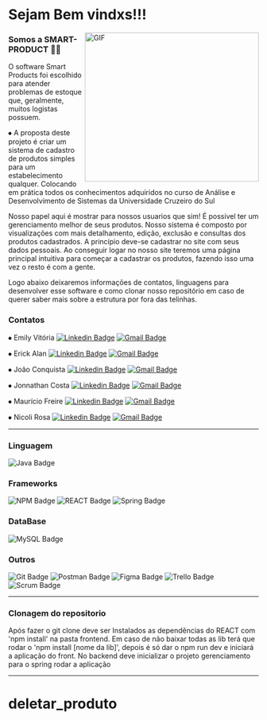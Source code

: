 # Sejam Bem vindxs!!!

<img align="right" alt="GIF" src="https://i.imgur.com/x6a1mIq.gif" width="350" height="300" />

 ### Somos a SMART-PRODUCT 👨‍💻 

<p> O software Smart Products foi escolhido para atender problemas de estoque que, geralmente, muitos logistas possuem.</p>

<p> ⦁	A proposta deste projeto é criar um sistema de cadastro de produtos simples para um estabelecimento qualquer. 
 Colocando em prática todos os conhecimentos adquiridos no curso de Análise e Desenvolvimento de Sistemas da 
 Universidade Cruzeiro do Sul </p>

<p> Nosso papel aqui é mostrar para nossos usuarios que sim! É possivel ter um gerenciamento melhor de seus produtos. 
Nosso sistema é composto por visualizações com mais detalhamento, edição, exclusão e consultas dos produtos cadastrados.
A princípio deve-se cadastrar no site com seus dados pessoais. Ao conseguir logar no nosso site 
teremos uma página principal intuitiva para começar a cadastrar os produtos, fazendo isso uma 
 vez o resto é com a gente.</p>

<p> Logo abaixo deixaremos informações de contatos, linguagens para desenvolver esse software e como clonar nosso 
 repositório em caso de querer saber mais sobre a estrutura por fora das telinhas.</p>

### Contatos
⦁ Emily Vitória 
[![Linkedin Badge](https://img.shields.io/badge/-LinkedIn-blue?style=flat-square&logo=Linkedin&logoColor=white&link=link_do_seu_perfil_no_linkedin)](
https://www.linkedin.com/in/emily-vitoria-ramos-4b4b5820a)
[![Gmail Badge](https://img.shields.io/badge/-Gmail-c14438?style=flat-square&logo=Gmail&logoColor=white&link=mailto:seu_email)](emily.ramos.11.009@gmail.com)

⦁ Erick Alan
[![Linkedin Badge](https://img.shields.io/badge/-LinkedIn-blue?style=flat-square&logo=Linkedin&logoColor=white&link=link_do_seu_perfil_no_linkedin)](
https://www.linkedin.com/in/erick-alan-7bb92b1b4/)
[![Gmail Badge](https://img.shields.io/badge/-Gmail-c14438?style=flat-square&logo=Gmail&logoColor=white&link=mailto:seu_email)](erickalan068@gmail.com)

⦁ João Conquista
[![Linkedin Badge](https://img.shields.io/badge/-LinkedIn-blue?style=flat-square&logo=Linkedin&logoColor=white&link=link_do_seu_perfil_no_linkedin)](
https://www.linkedin.com/in/joão-victor-conquista-97328017b/)
[![Gmail Badge](https://img.shields.io/badge/-Gmail-c14438?style=flat-square&logo=Gmail&logoColor=white&link=mailto:seu_email)](joaoconquistadev@gmail.com)

⦁ Jonnathan Costa
[![Linkedin Badge](https://img.shields.io/badge/-LinkedIn-blue?style=flat-square&logo=Linkedin&logoColor=white&link=link_do_seu_perfil_no_linkedin)](
https://www.linkedin.com/in/jonnathan-costa-362956198/)
[![Gmail Badge](https://img.shields.io/badge/-Gmail-c14438?style=flat-square&logo=Gmail&logoColor=white&link=mailto:seu_email)](jonnathan.costa@outlook.com)

⦁ Maurício Freire
[![Linkedin Badge](https://img.shields.io/badge/-LinkedIn-blue?style=flat-square&logo=Linkedin&logoColor=white&link=link_do_seu_perfil_no_linkedin)](
https://www.linkedin.com/in/maurício-freire/)
[![Gmail Badge](https://img.shields.io/badge/-Gmail-c14438?style=flat-square&logo=Gmail&logoColor=white&link=mailto:seu_email)](mauriciotcg3@gmail.com)

⦁ Nicoli Rosa
[![Linkedin Badge](https://img.shields.io/badge/-LinkedIn-blue?style=flat-square&logo=Linkedin&logoColor=white&link=link_do_seu_perfil_no_linkedin)](
https://www.linkedin.com/in/nicoli-rosa-moraes-17664620a)
[![Gmail Badge](https://img.shields.io/badge/-Gmail-c14438?style=flat-square&logo=Gmail&logoColor=white&link=mailto:seu_email)](Niinarosa71@gmail.com)

---

### Linguagem

 ![Java Badge](https://img.shields.io/badge/Java-ED8B00?style=for-the-badge&logo=java&logoColor=white)

### Frameworks

![NPM Badge](https://img.shields.io/badge/npm-CB3837?style=for-the-badge&logo=npm&logoColor=white)
![REACT Badge](https://img.shields.io/badge/React-20232A?style=for-the-badge&logo=react&logoColor=61DAFB)
![Spring Badge](https://img.shields.io/badge/Spring-6DB33F?style=for-the-badge&logo=spring&logoColor=white)
 
 ### DataBase
 
 ![MySQL Badge](https://img.shields.io/badge/MySQL-0000FF?style=for-the-badge&logo=mysql&logoColor=white)
 
### Outros

 ![Git Badge](https://img.shields.io/badge/Git-F05032?style=for-the-badge&logo=git&logoColor=white)
 ![Postman Badge](https://img.shields.io/badge/Postman-FF6C37?style=for-the-badge&logo=Postman&logoColor=white)
 ![Figma Badge](https://img.shields.io/badge/Figma-F24E1E?style=for-the-badge&logo=figma&logoColor=white)
 ![Trello Badge](https://img.shields.io/badge/Trello-blue?style=for-the-badge&logo=trello&logoColor=white)
 ![Scrum Badge](https://img.shields.io/badge/Scrum-00000F?style=for-the-badge&logo=scrum&logoColor=white)

----

### Clonagem do repositorio


<p> Após fazer o git clone deve ser Instalados as dependências do REACT com 'npm install' na pasta frontend. 
 Em caso de não baixar todas as lib terá que rodar o 'npm install [nome da lib]', depois é só dar o npm run dev
e iniciará a aplicação do front. 
No backend deve inicializar o projeto gerenciamento para o spring rodar a aplicação</p>

----








# deletar_produto
